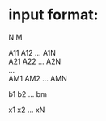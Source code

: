 # input format:

N M

A11 A12 ... A1N<br>
A21 A22 ... A2N<br>
    ...        <br>
AM1 AM2 ... AMN<br>

b1 b2 ... bm

x1 x2 ... xN